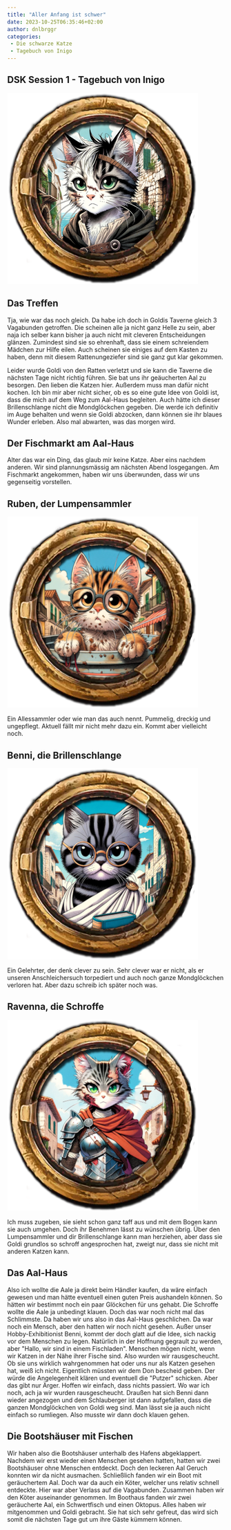 ```yaml
---
title: "Aller Anfang ist schwer"
date: 2023-10-25T06:35:46+02:00
author: dnlbrggr
categories:
 - Die schwarze Katze
 - Tagebuch von Inigo
---
```


## DSK Session 1 - Tagebuch von Inigo

![Inigo Montoya](token_daniel.webp)

## Das Treffen
Tja, wie war das noch gleich. Da habe ich doch in Goldis Taverne gleich 3 Vagabunden getroffen. Die scheinen alle ja nicht ganz Helle zu sein, aber naja ich selber kann bisher ja auch nicht mit cleveren Entscheidungen glänzen. Zumindest sind sie so ehrenhaft, dass sie einem schreiendem Mädchen zur Hilfe eilen. Auch scheinen sie einiges auf dem Kasten zu haben, denn mit diesem Rattenungeziefer sind sie ganz gut klar gekommen.

Leider wurde Goldi von den Ratten verletzt und sie kann die Taverne die nächsten Tage nicht richtig führen. Sie bat uns ihr geäucherten Aal zu besorgen. Den lieben die Katzen hier. Außerdem muss man dafür nicht kochen. Ich bin mir aber nicht sicher, ob es so eine gute Idee von Goldi ist, dass die mich auf dem Weg zum Aal-Haus begleiten. Auch hätte ich dieser Brillenschlange nicht die Mondglöckchen gegeben. Die werde ich definitiv im Auge behalten und wenn sie Goldi abzocken, dann können sie ihr blaues Wunder erleben. Also mal abwarten, was das morgen wird.

## Der Fischmarkt am Aal-Haus
Alter das war ein Ding, das glaub mir keine Katze. Aber eins nachdem anderen.
Wir sind plannungsmässig am nächsten Abend losgegangen. Am Fischmarkt angekommen, haben wir uns überwunden, dass wir uns gegenseitig vorstellen.

## Ruben, der Lumpensammler

![Ruben](token_marcel.webp)

Ein Allessammler oder wie man das auch nennt. Pummelig, dreckig und ungepflegt. Aktuell fällt mir nicht mehr dazu ein. Kommt aber vielleicht noch.

## Benni, die Brillenschlange

![Benjamin Büchernase](token_hans.webp)

Ein Gelehrter, der denk clever zu sein. Sehr clever war er nicht, als er unseren Anschleichersuch torpediert und auch noch ganze Mondglöckchen verloren hat. Aber dazu schreib ich später noch was.

## Ravenna, die Schroffe

![Ravenna](token_bianca.webp)

Ich muss zugeben, sie sieht schon ganz taff aus und mit dem Bogen kann sie auch umgehen. Doch ihr Benehmen lässt zu wünschen übrig. Über den Lumpensammler und dir Brillenschlange kann man herziehen, aber dass sie Goldi grundlos so schroff angesprochen hat, zweigt nur, dass sie nicht mit anderen Katzen kann.

## Das Aal-Haus
Also ich wollte die Aale ja direkt beim Händler kaufen, da wäre einfach gewesen und man hätte eventuell einen guten Preis aushandeln können. So hätten wir bestimmt noch ein paar Glöckchen für uns gehabt. Die Schroffe wollte die Aale ja unbedingt klauen. Doch das war noch nicht mal das Schlimmste. 
Da haben wir uns also in das Aal-Haus geschlichen. Da war noch ein Mensch, aber den hatten wir noch nicht gesehen. Außer unser Hobby-Exhibitionist Benni, kommt der doch glatt auf die Idee, sich nackig vor dem Menschen zu legen. Natürlich in der Hoffnung gegrault zu werden, aber "Hallo, wir sind in einem Fischladen". Menschen mögen nicht, wenn wir Katzen in der Nähe ihrer Fische sind. Also wurden wir rausgescheucht. Ob sie uns wirklich wahrgenommen hat oder uns nur als Katzen gesehen hat, weiß ich nicht. Eigentlich müssten wir dem Don bescheid geben. Der würde die Angelegenheit klären und eventuell die "Putzer" schicken. Aber das gibt nur Ärger. Hoffen wir einfach, dass nichts passiert.
Wo war ich noch, ach ja wir wurden rausgescheucht.  Draußen hat sich Benni dann wieder angezogen und dem Schlauberger ist dann aufgefallen, dass die ganzen Mondglöckchen von Goldi weg sind. Man lässt sie ja auch nicht einfach so rumliegen. Also musste wir dann doch klauen gehen.

## Die Bootshäuser mit Fischen
Wir haben also die Bootshäuser unterhalb des Hafens abgeklappert. Nachdem wir erst wieder einen Menschen gesehen hatten, hatten wir zwei Bootshäuser ohne Menschen entdeckt. Doch den leckeren Aal Geruch konnten wir da nicht ausmachen. Schließlich fanden wir ein Boot mit geräuchertem Aal. Doch war da auch ein Köter, welcher uns relativ schnell entdeckte. Hier war aber Verlass auf die Vagabunden. Zusammen haben wir den Köter auseinander genommen. Im Boothaus fanden wir zwei geräucherte Aal, ein Schwertfisch und einen Oktopus. Alles haben wir mitgenommen und Goldi gebracht. Sie hat sich sehr gefreut, das wird sich somit die nächsten Tage gut um ihre Gäste kümmern können.

